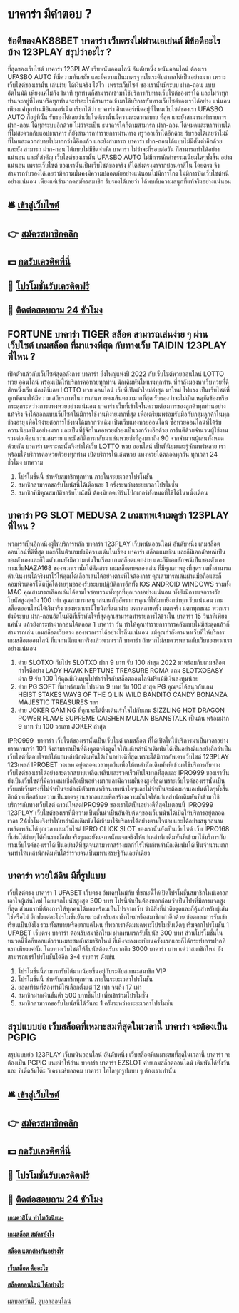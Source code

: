 # บาคาร่า มีคำตอบ ?
## ข้อดีของAK88BET บาคาร่า เว็บตรงไม่ผ่านเอเย่นต์ มีข้อดีอะไรบ้าง 123PLAY สรุปว่าอะไร ?
ที่สุดของเว็บไซต์ บาคาร่า 123PLAY เว็บพนันออนไลน์ อันดับหนึ่ง พนันออนไลน์ ต้องเรา UFASBO AUTO ที่มีความทันสมัย และมีความเป็นมาตรฐานในระดับสากลได้เป็นอย่างมาก เพราะเว็บไซต์ของเรานั้น เล่นง่าย ได้เงินจริง ได้ไว  เพราะเว็บไซต์ ของเรานั้นมีระบบ ฝาก-ถอน แบบอัตโนมัติ เพียงแค่ไม่ถึง 1นาที ทุกท่านก็สามารถเข้ามาใช้บริการกับทางเว็บไซต์ของเราได้ และไม่ว่าทุกท่านจะอยู่ที่ไหนหรือทุกท่านจะทำอะไรก็สามารถเข้ามาใช้บริการกับทางเว็บไซต์ของเราได้อย่าง แน่นอนเพียงแค่ทุกท่านมีอินเตอร์เน็ต เรียกได้ว่า บาคาร่า อินเตอร์เน็ตอยู่ที่ไหนเว็บไซต์ของเรา UFASBO AUTO ก็อยู่ที่นั้น รับรองได้เลยว่าเว็บไซต์เรานั้นมีความสะดวกสบาย ที่สุด และยังสามารถทำรายการ ฝาก-ถอน ได้ทุกระบบอีกด้วย ไม่ว่าจะเป็น ธนาคารใดก็ตามสามารถ ฝาก-ถอน ได้หมดและหากท่านใดที่ไม่สะดวกกับแอปธนาคาร ก็ยังสามารถทำรายการผ่านทาง ทรูวอลเล็ทได้อีกด้วย รับรองได้เลยว่าไม่มีที่ไหนสะดวกสบายไปมากกว่านี้อีกแล้ว และยังสามารถ บาคาร่า ฝาก-ถอนได้แบบไม่มีตั้นต่ำอีกด้วย และยัง สามารถ ฝาก-ถอน ได้แบบไม่มีขีดจำกัด บาคาร่า ไม่ว่าจะกี่รอบต่อวัน ก็สามารถทำได้อย่างแน่นอน และที่สำคัญ เว็บไซต์ของเรานั้น UFASBO AUTO ไม่มีการหักค่าธรรมเนียมใดๆทั้งสิ้น อย่างแน่นอน เพราะเว็บไซต์ ของเรานั้นเป็นเว็บไซต์ของจริง ที่ได้ส่งตรงมาจากบ่อนคาสิโน โดยตรง จึงสามารถรับรองได้เลยว่ามีความมั่นคงมีความปลอดภัยอย่างแน่นอนไม่มีการโกง ไม่มีการปิดเว็บไซต์หนีอย่างแน่นอน เพียงแค่เข้ามากดสมัครสมาชิก รับรองได้เลยว่า ได้พบกับความสนุกที่แท้จริงอย่างแน่นอน

## 🛎 [เข้าสู่เว็บไซต์](https://bit.ly/3SdLNi2)
## 👉 [สมัครสมาชิกคลิก](https://bit.ly/3SdLNi2)
## 💵 [กดรับเครดิตที่นี่](https://bit.ly/3dyRKHj)
## 👑 [โปรโมชั่นรับเครดิตฟรี](https://bit.ly/3dyRKHj)
## 📱 [ติดต่อสอบถาม 24 ชัวโมง](https://bit.ly/3dyRKHj)

## FORTUNE บาคาร่า TIGER สล็อต สามารถเล่นง่าย ๆ ผ่านเว็บไซต์ เกมสล็อต ที่มาแรงที่สุด กับทางเว็บ TAIDIN 123PLAY ที่ไหน ?
เปิดตัวแล้วกับเว็บไซต์สุดอลังการ บาคาร่า ยิ่งใหญ่แห่งปี 2022 กับเว็บไซต์หวยออนไลน์ LOTTO หวย ออนไลน์ พร้อมเปิดให้บริการคอหวยทุกท่าน นักเดิมพันไฟแรงทุกท่าน ที่กำลังมองหาเว็บหวยที่ดีสักหนึ่งเว็บ ต้องที่นี่เลย LOTTO หวย ออนไลน์ เว็บที่เปิดตัวใหม่ล่าสุด มาใหม่ ไฟแรง เป็นเว็บไซต์ที่ถูกพัฒนาให้มีความเสถียรภาพในการเล่นหวยคงเส้นคงวามากที่สุด รับรองว่าจะไม่เกิดเหตุขัดข้องหรือกระตุกระหว่างการแทงหวยอย่างแน่นอน บาคาร่า เว็บที่เข้าใจในความต้องการของลูกค้าทุกท่านอย่างแท้จริง จึงได้ออกแบบเว็บไซต์ให้มีการใช้งานที่ง่ายมากที่สุด เพื่อเตรียมพร้อมรับมือกับกลุ่มลูกค้าในทุกช่วงอายุ เพื่อให้ง่ายต่อการใช้งานได้มากกว่าเดิม เป็นเว็บแทงหวยออนไลน์ ซื้อหวยออนไลน์ที่ได้รับความนิยมเป็นอย่างมาก และเป็นที่รู้จักในคอหวยตัวยงเป็นวงกว้างอีกด้วย การันตีด้วยจำนวนผู้ใช้งานรวมต่อเดือนกว่าแสนราย และมีสถิติการกลับมาเล่นหวยซ้ำที่สูงมากถึง 90 จากจำนวนผู้เล่นทั้งหมดด้วยกัน บาคาร่า เพราะฉะนั้นจึงทำให้เว็บ LOTTO หวย ออนไลน์ เป็นที่นิยมและรู้จักแพร่หลาย เราพร้อมให้บริการคอหวยตัวยงทุกท่าน เปิดบริการให้เล่นหวย แทงหวยได้ตลอดทุกวัน ทุกเวลา 24 ชั่วโมง
บทความ
1. โปรโมชั่นนี้ สำหรับสมาชิกทุกท่าน ภายในระยะเวลาโปรโมชั่น
2. สมาชิกสามารถขอรับโบนัสนี้ได้เดือนละ 1 ครั้งระหว่างระยะเวลาโปรโมชั่น
3. สมาชิกที่มีคุณสมบัติขอรับโบนัสนี้ ต้องมียอดเทิร์นโป๊กเกอร์ทั้งหมดที่ใช้ได้ในหนึ่งเดือน

## บาคาร่า PG SLOT MEDUSA 2 เกมเทพเจ้าเมดูซ่า 123PLAY ที่ไหน ?
พวกเราเป็นอีกหนึ่งผู้ให้บริการหลัก บาคาร่า 123PLAY เว็บพนันออนไลน์ อันดับหนึ่ง เกมสล็อตออนไลน์ที่ดีที่สุด และก็ในตัวเกมยังมีความเด่นในเรื่อง บาคาร่า สล็อตแมชชีน และก็มีเอกลักษณ์เป็นของตัวเองและก็ในตัวเกมยังมีความเด่นในเรื่อง เกมสล็อตแตกง่าย และก็มีเอกลักษณ์เป็นของตัวเอง ทางเว็บNAZA168 ของพวกเรานั้นได้คัดสรร เกมสล็อตทดลองเล่น ที่มีคุณภาพสูงที่สุดรวมทั้งสามารถดำเนินงานได้จริงมาไว้ให้คุณได้เลือกเล่นได้อย่างตามที่ใจต้องการ คุณสามารถเล่นผ่านมือถือและก็คอมพิวเตอร์โน๊ตบุ๊คได้ง่ายๆพอรองรับระบบปฏิบัติการอีกทั้ง IOS ANDROID WINDOWS รวมทั้ง MAC คุณสามารถเลือกเล่นได้ตามใจชอบรวมทั้งทุกที่ทุกเวลาอย่างแน่นอน ทั้งยังมีการแจกรางวัลโบนัสสูงสุดถึง 100 เท่า คุณสามารถสนุกสนานกับอัตราการคูณที่ให้มากยิ่งกว่าทุกเว็บแน่นอน เกมสล็อตออนไลน์ได้เงินจริง ของพวกเรามีโบนัสที่แตกง่าย แตกหลายครั้ง แตกจริง แตกทุกขณะ พวกเรายังมีระบบ ฝาก-ถอนอัตโนมัติที่เร็วทันใจที่สุดคุณสามารถทำรายการได้ข้างใน บาคาร่า 15 วินาทีเพียงแค่นั้น แล้วยังกระทำฝากถอนได้ตลอด 1 บาคาร่า วัน ทำให้คุณทำรายการการคลังแบบไม่มีสะดุดแล้วก็สามารถเล่น เกมสล็อตเว็บตรง ของพวกเราได้อย่างไรลื่นแน่นอน แม้คุณกำลังตามหาเว็บที่ให้บริการ เกมสล็อตออนไลน์ ที่แจกหนักแจกจริงแล้วพวกเราก็ บาคาร่า ถ้าหากไม่สมควรพลาดกับเว็บของพวกเราอย่างแน่นอน
1. ค่าย SLOTXO กับโปร SLOTXO ฝาก 9 บาท รับ 100 ล่าสุด 2022 มาพร้อมกับเกมสล็อตกำไรดีอย่าง LADY HAWK NEPTUNE TREASURE ROMA แถม SLOTXOEASY ฝาก 9 รับ 100 ให้คุณมีเงินทุนไปทำกำไรกับสล็อตออนไลน์ฟรีแม้มีเงินลงทุนน้อย
2. ค่าย PG SOFT ที่มาพร้อมกับโปรฝาก 9 บาท รับ 100 ล่าสุด PG คุณจะได้สนุกกับเกม HEIST STAKES WAYS OF THE QILIN WILD BANDITO CANDY BONANZA MAJESTIC TREASURES ฯลฯ
3. ค่าย JOKER GAMING ที่คุณจะได้ตื่นเต้นเร้าใจไปกับเกม SIZZLING HOT DRAGON POWER FLAME SUPREME CAISHEN MULAN BEANSTALK เป็นต้น พร้อมฝาก 9 บาท รับ 100 วอเลท JOKER ล่าสุด

IPRO999  บาคาร่า เว็บไซต์ของเรานั้นเป็นเว็บไซต์ เกมสล็อต ที่ได้เปิดให้ใช้บริการมาเป็นเวลาอย่างยาวนานกว่า 10ปี จึงสามารถเป็นที่ดึงดูดตาดึงดูดใจให้แก่เหล่านักเดิมพันได้เป็นอย่างดีและยังถือว่าเป็นเว็บไซต์ที่ตอบโจทย์ให้แก่เหล่านักเดิมพันได้เป็นอย่างดีที่สุดเพราะได้มีการอัพเดทเว็บไซต์ 123PLAY 123เพลล์ IPROBET วอเลท อยู่ตลอดเวลาทุกวันเพื่อให้เหล่านักเดิมพันที่เข้ามาใช้บริการกับทางเว็บไซต์ของเราได้อย่างสะดวกสบายเพลิดเพลินและรวดเร็วทันใจมากที่สุดและ IPRO999 ของเรานั้นยังเป็นเว็บไซต์ที่มีความน่าเชื่อถือเป็นอย่างมากและมีความมั่นคงสูงที่สุดเพราะเว็บไซต์ของเรานั้นเป็นเว็บแท้เว็บตรงที่ไม่จำเป็นจะต้องมีตัวแทนหรือนายหน้าใดๆและไม่จำเป็นจะต้องผ่านเอเย่นต์ใดๆทั้งสิ้นอีกด้วยเพื่อสร้างความเป็นมาตรฐานสากลและเพื่อสร้างความมั่นใจให้แก่เหล่านักเดิมพันที่เข้ามาใช้บริการกับทางเว็บไซต์ ดาวน์โหลดIPRO999 ของเราได้เป็นอย่างดีที่สุดในตอนนี้ IPRO999 123PLAY เว็บไซต์ของเราที่มีความเป็นชั้นนำเป็นอันดับต้นๆของเว็บพนันได้เปิดให้บริการอยู่ตลอดเวลา 24ชั่วโมงจึงทำให้เหล่านักเดิมพันได้เข้ามาใช้บริการได้อย่างตามใจชอบและได้อย่างสนุกสนานเพลิดเพลินได้ทุกเวลาและเว็บไซต์ IPRO CLICK SLOT ของเรานั้นยังเป็นเว็บไซต์ เว็บ IPRO168 ที่เล่นได้ง่ายๆได้เงินรางวัลกันจริงๆและยังแจกหนักแจกจริงให้แก่เหล่านักเดิมพันที่เข้ามาใช้บริการกับทางเว็บไซต์ของเราได้เป็นอย่างดีที่สุดจนสามารถสร้างผลกำไรให้แก่เหล่านักเดิมพันได้เป็นจำนวนมากจนทำให้เหล่านักเดิมพันได้ร่ำรวยจนเป็นมหาเศรษฐีกันเลยที่เดียว

## บาคาร่า หวยใต้ดิน มีกี่รูปแบบ
เว็บไซต์ตรง บาคาร่า 1 UFABET เว็บตรง อัพเดทใหม่กับ ที่ขณะนี้ได้เปิดโปรโมชั่นสมาชิกใหม่เอาอกเอาใจผู้เล่นใหม่ โดยแจกโบนัสสูงสุด 300 บาท โปรนี้จำเป็นต้องบอกก่อนว่าเป็นโปรที่มีการแจกสูงที่สุด ส่วนแรกที่ต้องการให้ทุกคนได้มองพร้อมเป็นโปรจากเว็บ ว่ามีสิ่งที่น่าดึงดูดและก็คุ้มสำหรับผู้เล่นใช่หรือไม่ อีกทั้งแต่ละโปรโมชั่นยังเหมาะสำหรับสมาชิกใหม่หรือสมาชิกเก่าอีกด้วย ข้อตกลงการรับเข้าเรียนเป็นยังไง รวมทั้งสบายหรือยากแค่ไหน ที่พวกเราคัดมาเฉพาะโปรโมชั่นเด็ดๆ
เริ่มจากโปรโมชั่น 1 UFABET เว็บตรง บาคาร่า ต้อนรับสมาชิกใหม่ ฝากหนแรกรับโบนัส 300 บาท ส่วนโปรโมชั่นในหมวดนี้ชื่อก็บอกแล้วว่าเหมาะสมกับสมาชิกใหม่ ที่เพิ่งจะลงทะเบียนครั้งแรกและก็ได้กระทำการฝากทีแรกเพียงแค่นั้น โดยทางเว็บไซต์ให้โบนัสต้อนรับมากถึง 3000 บาคาร่า บาท แต่ว่าสมาชิกใหม่ ยังสามารถแชร์โปรโมชั่นได้อีก 3-4 รายการ ดังเช่น
1. โปรโมชั่นนี้สามารถรับได้มากน้อยขึ้นอยู่กับระดับสถานะสมาชิก VIP
2. โปรโมชั่นนี้ สำหรับสมาชิกทุกท่าน ภายในระยะเวลาโปรโมชั่น
3. ยอดเทิร์นที่ต้องทำมีให้เลือกตั้งแต่ 12 เท่า จนถึง 17 เท่า
4. สมาชิกฝากเงินขั้นต่ำ 500 บาทขึ้นไป เพื่อเข้าร่วมโปรโมชั่น
5. สมาชิกสามารถขอรับโบนัสนี้ได้วันละ 1 ครั้งระหว่างระยะเวลาโปรโมชั่น

## สรุปแบบย่อ เว็บสล็อตที่เหมาะสมที่สุดในเวลานี้ บาคาร่า จะต้องเป็น PGPIG
สรุปแบบย่อ 123PLAY เว็บพนันออนไลน์ อันดับหนึ่ง เว็บสล็อตที่เหมาะสมที่สุดในเวลานี้ บาคาร่า จะต้องเป็น PGPIG แนะนำให้อ่าน บาคาร่า บาคาร่า EZSLOT ค่ายเกมสล็อตออนไลน์ เดิมพันได้ทั้งวัน และ ทีเด็ดล้มโต๊ะ วิเคราะห์บอลคม บาคาร่า ไฮโลทุกรูปแบบ ๆ ต้องเราเท่านั้น

## 🛎 [เข้าสู่เว็บไซต์](https://bit.ly/3SdLNi2)
## 👉 [สมัครสมาชิกคลิก](https://bit.ly/3SdLNi2)
## 💵 [กดรับเครดิตที่นี่](https://bit.ly/3dyRKHj)
## 👑 [โปรโมชั่นรับเครดิตฟรี](https://bit.ly/3dyRKHj)
## 📱 [ติดต่อสอบถาม 24 ชัวโมง](https://bit.ly/3dyRKHj)

#### [เกมคาสิโน ทำไมถึงนิยม-](https://atom.io/themes/เกมคาสิโน%20ทำไมถึงนิยม-)
#### [เกมสล็อต สมัครยังไง](https://atom.io/themes/เกมสล็อต%20สมัครยังไง)
#### [สล็อต แตกต่างกันอย่างไร](https://atom.io/themes/สล็อต%20แตกต่างกันอย่างไร)
#### [เว็บสล็อต คืออะไร](https://atom.io/themes/เว็บสล็อต%20คืออะไร)
#### [สล็อตออนไลน์ ได้อย่างไร](https://atom.io/themes/สล็อตออนไลน์%20ได้อย่างไร)

[ผลบอลวันนี้](https://siamsport.tv "ผลบอลวันนี้"), [ดูบอลออนไลน์](https://siamsport.tv/ดูบอลสด "ดูบอลออนไลน์")